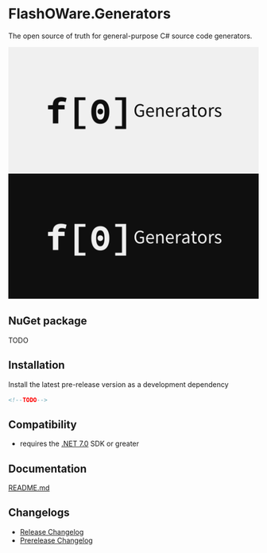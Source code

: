 # FlashOWare.Generators
The open source of truth for general-purpose C# source code generators.

![Icon-Light](https://raw.githubusercontent.com/FlashOWare/FlashOWare.Generators/main/resources/FlashOWare.Generators-Light.png#gh-light-mode-only)![Icon-Dark](https://raw.githubusercontent.com/FlashOWare/FlashOWare.Generators/main/resources/FlashOWare.Generators-Dark.png#gh-dark-mode-only)

## NuGet package
TODO

## Installation
Install the latest pre-release version as a development dependency
```xml
<!--TODO-->
```

## Compatibility
- requires the [.NET 7.0](https://dotnet.microsoft.com/download/dotnet/7.0) SDK or greater

## Documentation
[README.md](./docs/README.md)

## Changelogs
- [Release Changelog](./docs/CHANGELOG.md)
- [Prerelease Changelog](./docs/CHANGELOG-Prerelease.md)
